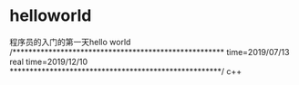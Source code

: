 # helloworld
程序员的入门的第一天hello world
/*****************************************************
time=2019/07/13
real time=2019/12/10
*****************************************************/
c++
